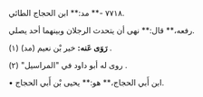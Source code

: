 ٧٧١٨ -** مد:** ابن الحجاج الطائي.

رفعه،** قال:** نهى أن يتحدث الرجلان وبينهما أحد يصلي.

**رَوَى عَنه:** خير بْن نعيم (مد) (١) .

روى له أبو داود في "المراسيل" (٢) .

• ابن أَبي الحجاج،** هو:** يحيى بْن أَبي الحجاج.